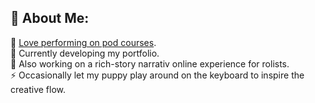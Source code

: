 ## 💫 About Me:
👯 [Love performing on pod courses](https://www.codingame.com/profile/8be7f781541e65d54e00debef38547c90199255).<br>
🔭 Currently developing my portfolio.<br>
🌱 Also working on a rich-story narrativ online experience for rolists. <br>
⚡ Occasionally let my puppy play around on the keyboard to inspire the creative flow.

